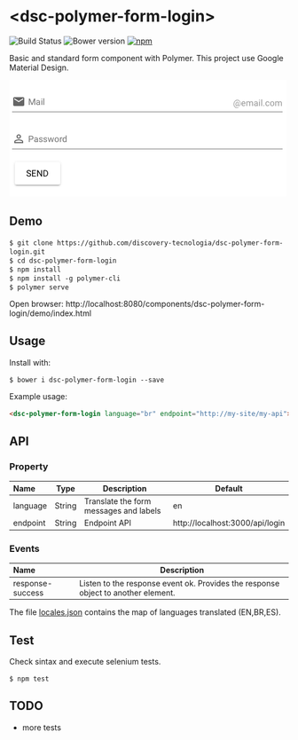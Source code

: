 # &#60;dsc-polymer-form-login&#62;

![Build Status](https://travis-ci.org/discovery-tecnologia/dsc-polymer-form-login.svg?branch=master)
![Bower version](https://img.shields.io/bower/v/dsc-polymer-form-login.svg)
[![npm](https://img.shields.io/npm/l/express.svg)]()

Basic and standard form component with Polymer. This project use Google Material Design.

![demo](https://raw.githubusercontent.com/discovery-tecnologia/dsc-polymer-form-login/master/docs/img/form.png)

## Demo

```
$ git clone https://github.com/discovery-tecnologia/dsc-polymer-form-login.git
$ cd dsc-polymer-form-login
$ npm install
$ npm install -g polymer-cli
$ polymer serve
```
Open browser: http://localhost:8080/components/dsc-polymer-form-login/demo/index.html

## Usage

Install with:

```
$ bower i dsc-polymer-form-login --save
```

Example usage:

```html
<dsc-polymer-form-login language="br" endpoint="http://my-site/my-api"></dsc-polymer-form-login>
```

## API

### Property
| Name     | Type    | Description                           | Default                           |
|:---------|---------|---------------------------------------|-----------------------------------|
| language | String  |Translate the form messages and labels | en                                |
| endpoint | String  |Endpoint API                           | http://localhost:3000/api/login   |

### Events
| Name             | Description                                                                      |
|:-----------------|----------------------------------------------------------------------------------|
| response-success | Listen to the response event ok. Provides the response object to another element.|

The file [locales.json](https://github.com/discovery-tecnologia/dsc-polymer-form-login/blob/master/locales.json) contains the map of languages translated (EN,BR,ES).

## Test

Check sintax and execute selenium tests.

```
$ npm test
```

## TODO

 * more tests
